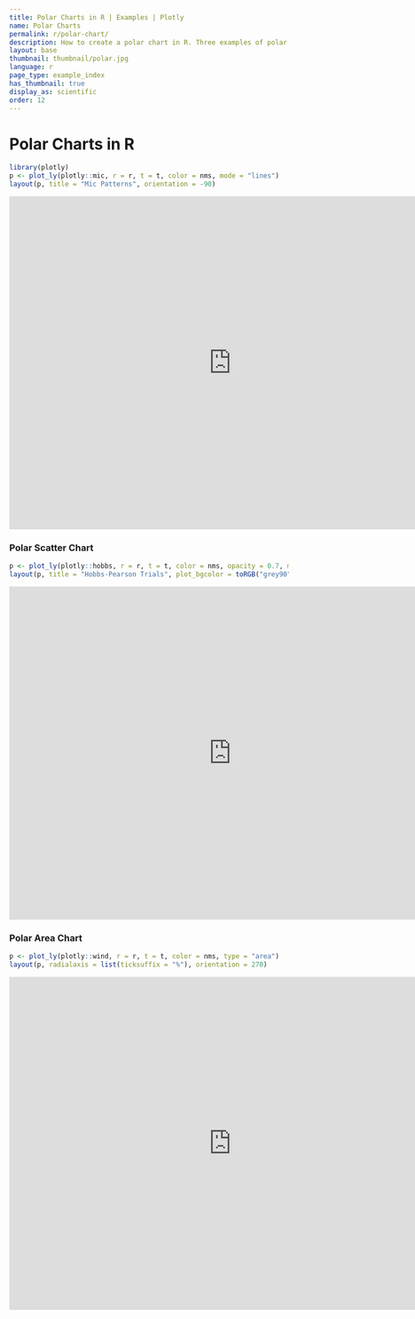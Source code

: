 ```yaml
---
title: Polar Charts in R | Examples | Plotly
name: Polar Charts
permalink: r/polar-chart/
description: How to create a polar chart in R. Three examples of polar line, polar scatter, and polar area chart.
layout: base
thumbnail: thumbnail/polar.jpg
language: r
page_type: example_index
has_thumbnail: true
display_as: scientific
order: 12
---
```




# Polar Charts in R


```r
library(plotly)
p <- plot_ly(plotly::mic, r = r, t = t, color = nms, mode = "lines")
layout(p, title = "Mic Patterns", orientation = -90)
```

<iframe height="600" id="igraph" scrolling="no" seamless="seamless" src="https://plot.ly/~RPlotBot/309" width="800" frameBorder="0"></iframe>

### Polar Scatter Chart

```r
p <- plot_ly(plotly::hobbs, r = r, t = t, color = nms, opacity = 0.7, mode = "markers")
layout(p, title = "Hobbs-Pearson Trials", plot_bgcolor = toRGB("grey90"))
```

<iframe height="600" id="igraph" scrolling="no" seamless="seamless" src="https://plot.ly/~RPlotBot/311" width="800" frameBorder="0"></iframe>

### Polar Area Chart

```r
p <- plot_ly(plotly::wind, r = r, t = t, color = nms, type = "area")
layout(p, radialaxis = list(ticksuffix = "%"), orientation = 270)
```

<iframe height="600" id="igraph" scrolling="no" seamless="seamless" src="https://plot.ly/~RPlotBot/313" width="800" frameBorder="0"></iframe>
